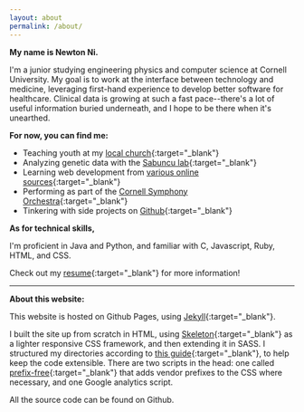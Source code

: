```yaml
---
layout: about
permalink: /about/
---
```


**My name is Newton Ni.**

I'm a junior studying engineering physics and computer science at Cornell 
University. My goal is to work at the interface between technology and 
medicine, leveraging first-hand experience to develop better software
for healthcare. Clinical data is growing at such a fast pace--there's a lot
of useful information buried underneath, and I hope to be there when
it's unearthed.

**For now, you can find me:**
- Teaching youth at my [local church](http://em.ficcc.org/){:target="_blank"}
- Analyzing genetic data with the [Sabuncu lab](http://sabuncu.engineering.cornell.edu/){:target="_blank"}
- Learning web development from [various online sources](https://github.com/bmorelli25/Become-A-Full-Stack-Web-Developer){:target="_blank"}
- Performing as part of the [Cornell Symphony Orchestra](http://www.cuorchestra.org/){:target="_blank"}
- Tinkering with side projects on [Github](https://github.com/nwtnni){:target="_blank"}

**As for technical skills,** 

I'm proficient in Java and Python, and familiar with C, Javascript,
Ruby, HTML, and CSS.

Check out my [resume](/assets/resume.pdf){:target="_blank"} for more information!

---

**About this website:**

This website is hosted on Github Pages, using [Jekyll](https://jekyllrb.com/){:target="_blank"}.

I built the site up from scratch in HTML, using [Skeleton](http://getskeleton.com/){:target="_blank"} 
as a lighter responsive CSS framework, and then extending it in SASS. I
structured my directories according to 
[this guide](http://thesassway.com/beginner/how-to-structure-a-sass-project){:target="_blank"},
to help keep the code extensible. There are two scripts in the head: one
called [prefix-free](https://leaverou.github.io/prefixfree/){:target="_blank"} that adds
vendor prefixes to the CSS where necessary, and one Google analytics script.

All the source code can be found on Github.

